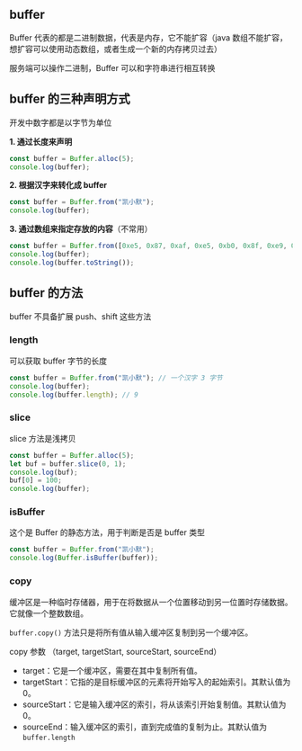 ## buffer

Buffer 代表的都是二进制数据，代表是内存，它不能扩容（java 数组不能扩容，想扩容可以使用动态数组，或者生成一个新的内存拷贝过去）

服务端可以操作二进制，Buffer 可以和字符串进行相互转换

## buffer 的三种声明方式

开发中数字都是以字节为单位

**1. 通过长度来声明**

```js
const buffer = Buffer.alloc(5);
console.log(buffer);
```

**2. 根据汉字来转化成 buffer**

```js
const buffer = Buffer.from("凯小默");
console.log(buffer);
```

**3. 通过数组来指定存放的内容**（不常用）

```js
const buffer = Buffer.from([0xe5, 0x87, 0xaf, 0xe5, 0xb0, 0x8f, 0xe9, 0xbb, 0x98]);
console.log(buffer);
console.log(buffer.toString());
```

## buffer 的方法

buffer 不具备扩展 push、shift 这些方法

### length

可以获取 buffer 字节的长度

```js
const buffer = Buffer.from("凯小默"); // 一个汉字 3 字节
console.log(buffer);
console.log(buffer.length); // 9 
```

### slice

slice 方法是浅拷贝

```js
const buffer = Buffer.alloc(5);
let buf = buffer.slice(0, 1);
console.log(buf);
buf[0] = 100;
console.log(buffer);
```

### isBuffer

这个是 Buffer 的静态方法，用于判断是否是 buffer 类型

```js
const buffer = Buffer.from("凯小默");
console.log(Buffer.isBuffer(buffer));
```

### copy

缓冲区是一种临时存储器，用于在将数据从一个位置移动到另一位置时存储数据。它就像一个整数数组。

`buffer.copy()` 方法只是将所有值从输入缓冲区复制到另一个缓冲区。

copy 参数 （target, targetStart, sourceStart, sourceEnd）

- target：它是一个缓冲区，需要在其中复制所有值。
- targetStart：它指的是目标缓冲区的元素将开始写入的起始索引。其默认值为 0。
- sourceStart：它是输入缓冲区的索引，将从该索引开始复制值。其默认值为 0。
- sourceEnd：输入缓冲区的索引，直到完成值的复制为止。其默认值为 `buffer.length`